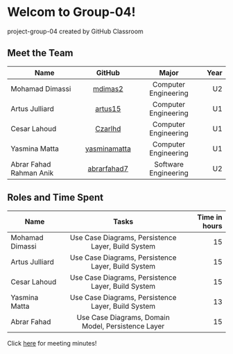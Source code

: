 # Welcom to Group-04!
project-group-04 created by GitHub Classroom

## Meet the Team

| Name            | GitHub         | Major                | Year |
| ----------------|:--------------:|:--------------------:|-----:|  
| Mohamad Dimassi | [mdimas2]      | Computer Engineering |  U2  |
| Artus Julliard  | [artus15]      | Computer Engineering |  U1  |
| Cesar Lahoud    | [Czarlhd]      | Computer Engineering |  U1  |
| Yasmina Matta   | [yasminamatta] | Computer Engineering |  U1  |
| Abrar Fahad Rahman Anik | [abrarfahad7]   | Software Engineering |  U2  |


[mdimas2]:https://github.com/mdimas2
[artus15]:https://github.com/artus15
[Czarlhd]:https://github.com/Czarlhd
[yasminamatta]:https://github.com/yasminamatta
[abrarfahad7]: https://github.com/abrarfahad7

## Roles and Time Spent

| Name            | Tasks                                   | Time in hours |
| --------------- |:------------------------------------------------:|-----:|  
| Mohamad Dimassi | Use Case Diagrams, Persistence Layer, Build System | 15 |
| Artus Julliard  | Use Case Diagrams, Persistence Layer, Build System | 15 |
| Cesar Lahoud    | Use Case Diagrams, Persistence Layer, Build System | 15 |
| Yasmina Matta   | Use Case Diagrams, Persistence Layer, Build System | 13 |
| Abrar Fahad     | Use Case Diagrams, Domain Model, Persistence Layer | 15 |

Click [here] for meeting minutes!

[here]:https://github.com/McGill-ECSE321-Winter2021/project-group-04/wiki/Minute-Reference
